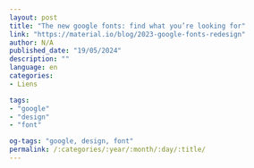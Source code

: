 ```yaml
---
layout: post
title: "The new google fonts: find what you’re looking for"
link: "https://material.io/blog/2023-google-fonts-redesign"
author: N/A
published_date: "19/05/2024"
description: ""
language: en
categories:
- Liens

tags:
- "google"
- "design"
- "font"

og-tags: "google, design, font"
permalink: /:categories/:year/:month/:day/:title/
---
```

